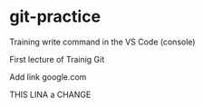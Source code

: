 # git-practice


Training write command in the VS Code (console)

First lecture of Trainig Git

Add link <a>google.com<a>

THIS LINA a CHANGE
